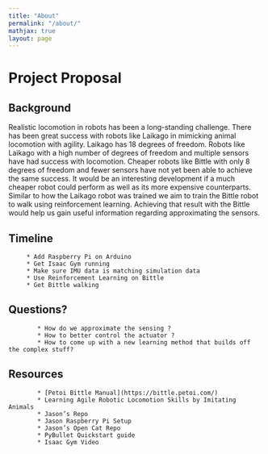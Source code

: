 ```yaml
---
title: "About"
permalink: "/about/"
mathjax: true
layout: page
---
```


# Project Proposal 

## Background

Realistic locomotion in robots has been a long-standing challenge. There has been great success with robots like Laikago in mimicking animal locomotion with agility. Laikago has 18 degrees of freedom. Robots like Laikago with a high number of degrees of freedom and multiple sensors have had success with locomotion. Cheaper robots like Bittle with only 8 degrees of freedom and fewer sensors have not yet been able to achieve the same success. It would be an interesting development if a much cheaper robot could perform as well as its more expensive counterparts. Similar to how the Laikago robot was trained we aim to train the Bittle robot to walk using reinforcement learning. Achieving that result with the Bittle would help us gain useful information regarding approximating the sensors. 

## Timeline
         * Add Raspberry Pi on Arduino
         * Get Isaac Gym running
         * Make sure IMU data is matching simulation data
         * Use Reinforcement Learning on Bittle 
         * Get Bittle walking

## Questions?
            * How do we approximate the sensing ?
            * How to better control the actuator ?
            * How to come up with a new learning method that builds off the complex stuff?
    
## Resources
            * [Petoi Bittle Manual](https://bittle.petoi.com/)
            * Learning Agile Robotic Locomotion Skills by Imitating Animals
            * Jason’s Repo
            * Jason Raspberry Pi Setup 
            * Jason’s Open Cat Repo
            * PyBullet Quickstart guide
            * Isaac Gym Video


